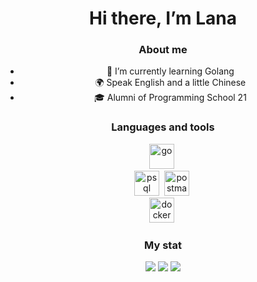 
<div id="header" align="center">
          <h1>Hi there, I’m Lana</h1>
<div />


### About me
- 🌱 I’m currently learning Golang
- 🌍 Speak English and a little Chinese
- 🎓 Alumni of Programming School 21

### Languages and tools
<img src="https://cdn.jsdelivr.net/gh/devicons/devicon@latest/icons/go/go-original-wordmark.svg" 
           title = "go" width = "40" height = "40"/>&nbsp;        
<img src="https://cdn.jsdelivr.net/gh/devicons/devicon/icons/postgresql/postgresql-plain-wordmark.svg" 
          title = "psql" width = "40" height = "40"/>&nbsp;
<img src="https://cdn.jsdelivr.net/gh/devicons/devicon@latest/icons/postman/postman-plain.svg" 
           title = "postman" width = "40" height = "40"/>&nbsp;   
<img src="https://cdn.jsdelivr.net/gh/devicons/devicon@latest/icons/docker/docker-plain-wordmark.svg" 
          title = "docker" width = "40" height = "40"/>&nbsp;
          
          
### My stat
<div id="stat" align="center">
          <img src="http://github-profile-summary-cards.vercel.app/api/cards/profile-details?username=lana-cnmd&theme=github_dark" />
          <img src="http://github-profile-summary-cards.vercel.app/api/cards/repos-per-language?username=lana-cnmd&theme=github_dark" />
          <img src="http://github-profile-summary-cards.vercel.app/api/cards/stats?username=lana-cnmd&theme=github_dark" />
<div />

          
          
          
          
